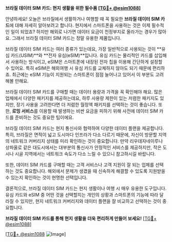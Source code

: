 **브라질 데이터 SIM 카드: 현지 생활을 위한 필수품 [[TG💪+ @esim1088](https://t.me/s/esim1088)]**

안녕하세요! 오늘은 브라질에서 생활하거나 여행할 때 꼭 필요한 **브라질 데이터 SIM 카드**에 대해 자세히 알아보려고 합니다. 현지에서 스마트폰을 사용하는 것은 이제 필수적인 일이 되었죠? 하지만 해외로 나가면 데이터 요금이 천정부지로 올라가는 경우가 많아요. 그래서 브라질 데이터 SIM 카드는 정말 유용한 제품입니다.

브라질 데이터 SIM 카드는 여러 종류가 있는데요, 가장 일반적으로 사용되는 것이 **유심 카드(USIM)**와 **전자 유심(eSIM)**입니다. 유심 카드는 물리적인 카드를 삽입해서 사용하는 방식이고, eSIM은 스마트폰에 내장된 전자 칩을 이용해 간단하게 설정할 수 있어요. 특히 eSIM은 해외여행 시 유심 카드를 교체하지 않아도 되기 때문에 편리하죠. 최근에는 eSIM 기능이 지원되는 스마트폰이 점점 늘어나고 있어서 이 부분도 고려해볼 만해요.

브라질 데이터 SIM 카드를 구매할 때는 데이터 용량과 가격을 꼭 확인해야 해요. 많은 업체에서 다양한 패키지를 제공하는데요, 하루 사용량 제한이 있는 저렴한 패키지도 있지만, 장기 사용을 고려한다면 더 저렴한 월정액 패키지를 선택하는 것이 좋습니다. 또한, **로밍 서비스**를 이용할 때 발생하는 비싼 요금을 피하기 위해 사전에 데이터 SIM 카드를 준비하는 것도 중요한 팁이에요.

브라질 데이터 SIM 카드는 현지 통신사와 협력하여 다양한 데이터 플랜을 제공합니다. 특히, 브라질은 면적이 넓고 도시마다 인프라가 다소 다르기 때문에, 자신이 방문할 지역의 네트워크 커버리지 상태를 미리 확인하는 것이 중요합니다. 만약 리우데자네이루나 상파울로 같은 대도시에서는 대부분의 통신사가 안정적인 서비스를 제공하지만, 작은 도시나 시골 지역에서는 네트워크 속도가 다소 느릴 수 있으니 참고하시길 바랍니다.

또한, 데이터 SIM 카드를 구매할 때는 고객 서비스나 고객 지원이 잘 되는 업체를 선택하는 것도 중요합니다. 해외에서 문제가 생겼을 때 신속하게 해결할 수 있도록 지원받을 수 있는지 확인하는 것이 현명한 선택입니다.

결론적으로, 브라질 데이터 SIM 카드는 현지 생활이나 여행 시 매우 유용한 도구입니다. 유심 카드와 eSIM 중 어떤 것을 선택할지는 개인의 상황과 스마트폰의 기능에 따라 달라질 수 있지만, 현지 네트워크 커버리지와 데이터 플랜을 잘 비교하고 선택하는 것이 중요합니다.

**브라질 데이터 SIM 카드를 통해 현지 생활을 더욱 편리하게 만들어 보세요!** [[TG💪+ @esim1088](https://t.me/s/esim1088)]

[[TG💪+ @esim1088](https://t.me/s/esim1088) ![Image](https://i.postimg.cc/Y0z9fWf4/image.png)]